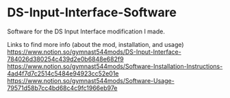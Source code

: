 # DS-Input-Interface-Software
Software for the DS Input Interface modification I made.

Links to find more info (about the mod, installation, and usage)
https://www.notion.so/gymnast544mods/DS-Input-Interface-784026d380254c439d2e0b6848e682f9
https://www.notion.so/gymnast544mods/Software-Installation-Instructions-4ad4f7d7c2514c5484e94923cc52e01e
https://www.notion.so/gymnast544mods/Software-Usage-79571d58b7cc4bd68c4c9fc1966eb97e
